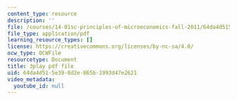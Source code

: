 ```yaml
---
content_type: resource
description: ''
file: /courses/14-01sc-principles-of-microeconomics-fall-2011/64da4d515e390d2e865b1993d47e2621_ni0aX0tUAd0.pdf
file_type: application/pdf
learning_resource_types: []
license: https://creativecommons.org/licenses/by-nc-sa/4.0/
ocw_type: OCWFile
resourcetype: Document
title: 3play pdf file
uid: 64da4d51-5e39-0d2e-865b-1993d47e2621
video_metadata:
  youtube_id: null
---
```

